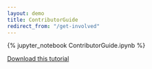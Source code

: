 ```yaml
---
layout: demo
title: ContributorGuide
redirect_from: "/get-involved"
---
```

{% jupyter_notebook ContributorGuide.ipynb %}

[Download this tutorial](ContributorGuide.ipynb)
